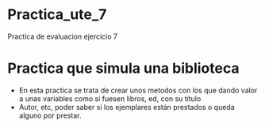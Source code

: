# Practica_ute_7
Practica de evaluacion ejercicio 7
# Practica que simula una biblioteca
* En esta practica se trata de crear unos metodos con los que dando valor a unas variables como  si fuesen libros, ed, con su título
* Autor, etc, poder saber si los ejemplares están prestados o queda alguno por prestar.
